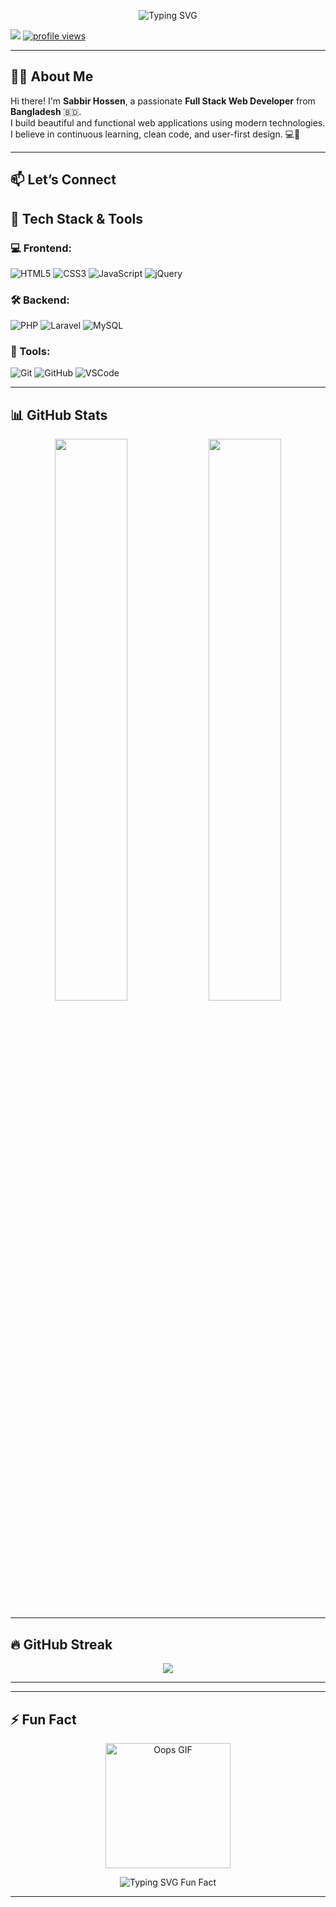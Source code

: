 <!-- Profile Typing Banner -->
<p align="center">
  <img src="https://readme-typing-svg.herokuapp.com?font=Fira+Code&size=24&pause=1000&center=true&vCenter=true&width=500&lines=Hi+I'm+Sabbir+Hossen+👋;A+Full+Stack+Web+Developer;Love+Clean+Code+%26+Cool+Designs;Always+Learning+Something+New!" alt="Typing SVG" />
</p>


<!-- GitHub Badges -->
<p align="start">
  <a href="https://github.com/SabbirHossen2403"><img src="https://img.shields.io/github/followers/SabbirHossen2403?style=social"></a>
  <a href="https://github.com/SabbirHossen2403"><img src="https://komarev.com/ghpvc/?username=SabbirHossen2403&label=Profile%20Views&color=brightgreen" alt="profile views"/></a>
</p>

---

## 👨‍💻 About Me

Hi there! I'm **Sabbir Hossen**, a passionate **Full Stack Web Developer** from **Bangladesh** 🇧🇩.  
I build beautiful and functional web applications using modern technologies.  
I believe in continuous learning, clean code, and user-first design. 💻🚀


---
## 📫 Let’s Connect

<p align="center">
  <a href="mailto:mdsabbirhossen7604@gmail.com">
  </a>
  <a href="https://www.linkedin.com/in/sabbir-hossen-94b835360/">
  </a>
</p>



## 🧰 Tech Stack & Tools

### 💻 Frontend:
![HTML5](https://img.shields.io/badge/HTML5-E34F26?style=for-the-badge&logo=html5&logoColor=white)
![CSS3](https://img.shields.io/badge/CSS3-1572B6?style=for-the-badge&logo=css3&logoColor=white)
![JavaScript](https://img.shields.io/badge/JavaScript-F7DF1E?style=for-the-badge&logo=javascript&logoColor=black)
![jQuery](https://img.shields.io/badge/jQuery-0769AD?style=for-the-badge&logo=jquery&logoColor=white)

### 🛠️ Backend:
![PHP](https://img.shields.io/badge/PHP-777BB4?style=for-the-badge&logo=php&logoColor=white)
![Laravel](https://img.shields.io/badge/Laravel-FF2D20?style=for-the-badge&logo=laravel&logoColor=white)
![MySQL](https://img.shields.io/badge/MySQL-005C84?style=for-the-badge&logo=mysql&logoColor=white)

### 🔧 Tools:
![Git](https://img.shields.io/badge/Git-F05032?style=for-the-badge&logo=git&logoColor=white)
![GitHub](https://img.shields.io/badge/GitHub-181717?style=for-the-badge&logo=github)
![VSCode](https://img.shields.io/badge/VS%20Code-007ACC?style=for-the-badge&logo=visual-studio-code&logoColor=white)

---

## 📊 GitHub Stats

<div align="center">
  <img src="https://github-readme-stats.vercel.app/api?username=SabbirHossen2403&show_icons=true&theme=tokyonight&hide_border=true" width="48%" />
  <img src="https://github-readme-stats.vercel.app/api/top-langs/?username=SabbirHossen2403&layout=compact&theme=tokyonight&hide_border=true" width="48%" />
</div>

---

## 🔥 GitHub Streak

<p align="center">
  <img src="https://streak-stats.demolab.com?user=SabbirHossen2403&theme=tokyonight&hide_border=true&date_format=j%20M%5B%20Y%5D" />
</p>

---

---

## ⚡ Fun Fact

<p align="center">
  <img src="https://media.giphy.com/media/26ufdipQqU2lhNA4g/giphy.gif" width="200" alt="Oops GIF" />
</p>

<p align="center">
  <img src="https://readme-typing-svg.demolab.com?font=Fira+Code&weight=500&size=20&pause=1000&color=F7768E&center=true&vCenter=true&width=650&lines=Once+I+accidentally+deleted+my+entire+project...;Now+I+backup+everything+%F0%9F%98%85;Git+is+my+best+friend+now!+%F0%9F%A4%96%F0%9F%92%BE" alt="Typing SVG Fun Fact" />
</p>

---
